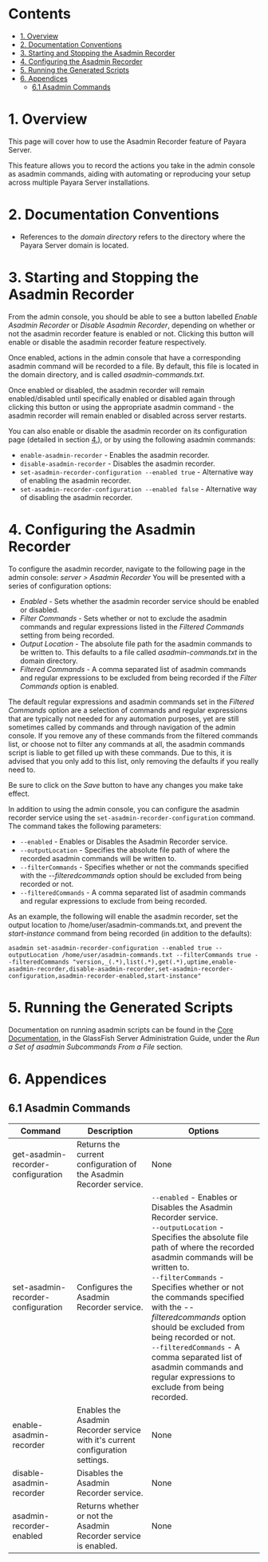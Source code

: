 # Contents
* [1. Overview](#1-overview)
* [2. Documentation Conventions](#2-documentation-conventions)
* [3. Starting and Stopping the Asadmin Recorder](#3-starting-and-stopping-the-asadmin-recorder)
* [4. Configuring the Asadmin Recorder](#4-configuring-the-asadmin-recorder)
* [5. Running the Generated Scripts](#5-running-the-generated-scripts)
* [6. Appendices](#6-appendices)
  * [6.1 Asadmin Commands](#61-asadmin-commands)

# 1. Overview
This page will cover how to use the Asadmin Recorder feature of Payara Server.  

This feature allows you to record the actions you take in the admin console as asadmin commands, aiding with automating or reproducing your setup across multiple Payara Server installations.

# 2. Documentation Conventions
* References to the _domain directory_ refers to the directory where the Payara Server domain is located.

# 3. Starting and Stopping the Asadmin Recorder
From the admin console, you should be able to see a button labelled _Enable Asadmin Recorder_ or _Disable Asadmin Recorder_, depending on whether or not the asadmin recorder feature is enabled or not. Clicking this button will enable or disable the asadmin recorder feature respectively.

Once enabled, actions in the admin console that have a corresponding asadmin command will be recorded to a file. By default, this file is located in the domain directory, and is called _asadmin-commands.txt_.

Once enabled or disabled, the asadmin recorder will remain enabled/disabled until specifically enabled or disabled again through clicking this button or using the appropriate asadmin command - the asadmin recorder will remain enabled or disabled across server restarts.

You can also enable or disable the asadmin recorder on its configuration page (detailed in section [4.](#4-configuring-the-asadmin-recorder)), or by using the following asadmin commands:

* `enable-asadmin-recorder` - Enables the asadmin recorder.
* `disable-asadmin-recorder` - Disables the asadmin recorder.
* `set-asadmin-recorder-configuration --enabled true` - Alternative way of enabling the asadmin recorder.
* `set-asadmin-recorder-configuration --enabled false` - Alternative way of disabling the asadmin recorder.

# 4. Configuring the Asadmin Recorder
To configure the asadmin recorder, navigate to the following page in the admin console: _server > Asadmin Recorder_
You will be presented with a series of configuration options:

* _Enabled_ - Sets whether the asadmin recorder service should be enabled or disabled.
* _Filter Commands_ - Sets whether or not to exclude the asadmin commands and regular expressions listed in the _Filtered Commands_ setting from being recorded.
* _Output Location_ - The absolute file path for the asadmin commands to be written to. This defaults to a file called _asadmin-commands.txt_ in the domain directory.
* _Filtered Commands_ - A comma separated list of asadmin commands and regular expressions to be excluded from being recorded if the _Filter Commands_ option is enabled.

The default regular expressions and asadmin commands set in the _Filtered Commands_ option are a selection of commands and regular expressions that are typically not needed for any automation purposes, yet are still sometimes called by commands and through navigation of the admin console. If you remove any of these commands from the filtered commands list, or choose not to filter any commands at all, the asadmin commands script is liable to get filled up with these commands. Due to this, it is advised that you only add to this list, only removing the defaults if you really need to.

Be sure to click on the _Save_ button to have any changes you make take effect.

In addition to using the admin console, you can configure the asadmin recorder service using the `set-asadmin-recorder-configuration` command. The command takes the following parameters:

* `--enabled` - Enables or Disables the Asadmin Recorder service.
* `--outputLocation` - Specifies the absolute file path of where the recorded asadmin commands will be written to.
* `--filterCommands` - Specifies whether or not the commands specified with the _--filteredcommands_ option should be excluded from being recorded or not.
* `--filteredCommands` - A comma separated list of asadmin commands and regular expressions to exclude from being recorded.

As an example, the following will enable the asadmin recorder, set the output location to /home/user/asadmin-commands.txt, and prevent the _start-instance_ command from being recorded (in addition to the defaults):

```Shell
asadmin set-asadmin-recorder-configuration --enabled true --outputLocation /home/user/asadmin-commands.txt --filterCommands true --filteredCommands "version,_(.*),list(.*),get(.*),uptime,enable-asadmin-recorder,disable-asadmin-recorder,set-asadmin-recorder-configuration,asadmin-recorder-enabled,start-instance"
```

# 5. Running the Generated Scripts
Documentation on running asadmin scripts can be found in the [Core Documentation](../core-documentation/core-documentation.md), in the GlassFish Server Administration Guide, under the _Run a Set of asadmin Subcommands From a File_ section.

# 6. Appendices
## 6.1 Asadmin Commands

| Command | Description | Options |
|------------------------------------|--------------------------------------------------------------------------------|-----------------------------------------------------------------------------------------------------------------------------------------------------------------------------------------------------------------------------------------------------------------------------------------------------------------------------------------------------------------------------------------------------------------------------------------------|
| get-asadmin-recorder-configuration | Returns the current configuration of the Asadmin Recorder service. | None |
| set-asadmin-recorder-configuration | Configures the Asadmin Recorder service. | `--enabled` - Enables or Disables the Asadmin Recorder service.<br>`--outputLocation` - Specifies the absolute file path of where the recorded asadmin commands will be written to.<br>`--filterCommands` - Specifies whether or not the commands specified with the _--filteredcommands_ option should be excluded from being recorded or not.<br>`--filteredCommands` - A comma separated list of asadmin commands and regular expressions to exclude from being recorded. |
| enable-asadmin-recorder | Enables the Asadmin Recorder service with it's current configuration settings. | None |
| disable-asadmin-recorder | Disables the Asadmin Recorder service. | None |
| asadmin-recorder-enabled | Returns whether or not the Asadmin Recorder service is enabled. | None |

